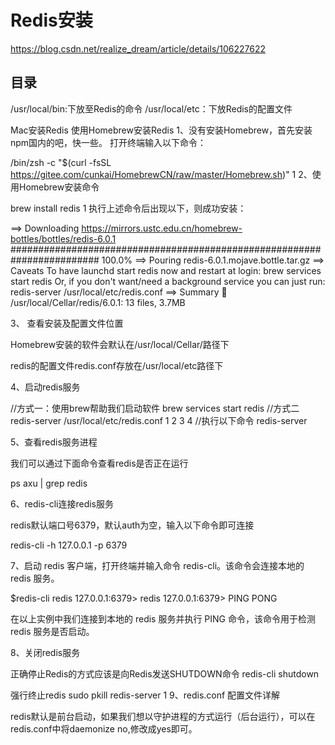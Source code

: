 # Redis安装
https://blog.csdn.net/realize_dream/article/details/106227622
## 目录
/usr/local/bin:下放至Redis的命令
/usr/local/etc：下放Redis的配置文件


Mac安装Redis
使用Homebrew安装Redis
1、没有安装Homebrew，首先安装npm国内的吧，快一些。
打开终端输入以下命令：

/bin/zsh -c "$(curl -fsSL https://gitee.com/cunkai/HomebrewCN/raw/master/Homebrew.sh)"
1
2、使用Homebrew安装命令

brew install redis
1
执行上述命令后出现以下，则成功安装：

==> Downloading https://mirrors.ustc.edu.cn/homebrew-bottles/bottles/redis-6.0.1
######################################################################## 100.0%
==> Pouring redis-6.0.1.mojave.bottle.tar.gz
==> Caveats
To have launchd start redis now and restart at login:
  brew services start redis
Or, if you don't want/need a background service you can just run:
  redis-server /usr/local/etc/redis.conf
==> Summary
🍺  /usr/local/Cellar/redis/6.0.1: 13 files, 3.7MB

3、 查看安装及配置文件位置

Homebrew安装的软件会默认在/usr/local/Cellar/路径下

redis的配置文件redis.conf存放在/usr/local/etc路径下

4、启动redis服务

//方式一：使用brew帮助我们启动软件
brew services start redis
//方式二
redis-server /usr/local/etc/redis.conf
1
2
3
4
//执行以下命令
redis-server


5、查看redis服务进程

我们可以通过下面命令查看redis是否正在运行

ps axu | grep redis

6、redis-cli连接redis服务

redis默认端口号6379，默认auth为空，输入以下命令即可连接

redis-cli -h 127.0.0.1 -p 6379

7、启动 redis 客户端，打开终端并输入命令 redis-cli。该命令会连接本地的 redis 服务。

$redis-cli
redis 127.0.0.1:6379>
redis 127.0.0.1:6379> PING
PONG

在以上实例中我们连接到本地的 redis 服务并执行 PING 命令，该命令用于检测 redis 服务是否启动。

8、关闭redis服务

正确停止Redis的方式应该是向Redis发送SHUTDOWN命令
redis-cli shutdown

强行终止redis
sudo pkill redis-server
1
9、redis.conf 配置文件详解

redis默认是前台启动，如果我们想以守护进程的方式运行（后台运行），可以在redis.conf中将daemonize no,修改成yes即可。